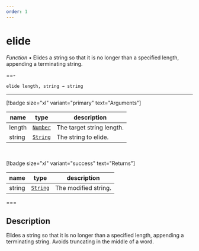```yaml
---
order: 1
---
```

# elide

_Function_ &bull; Elides a string so that it is no longer than a specified length, appending a terminating string.


==- <pre><code>elide length, string &rarr; string</code></pre>
<hr>

[!badge size="xl" variant="primary" text="Arguments"]

| name | type | description |
|------|------|-------------|
|length|[`Number`][Number]|The target string length.|
|string|[`String`][String]|The string to elide.|

<br>

[!badge size="xl" variant="success" text="Returns"]

| name | type | description |
|------|------|-------------|
|string|[`String`][Global]|The modified string.|



===


## Description

Elides a string so that it is no longer than a specified length, appending a terminating string. Avoids truncating in the middle of a word.


[Number]: https://developer.mozilla.org/en-US/docs/Web/JavaScript/Reference/Global_Objects/Number
[String]: https://developer.mozilla.org/en-US/docs/Web/JavaScript/Reference/Global_Objects/String
[Global]: #